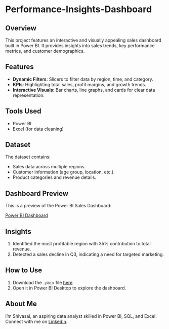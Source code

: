 # Performance-Insights-Dashboard

## Overview  
This project features an interactive and visually appealing sales dashboard built in Power BI. It provides insights into sales trends, key performance metrics, and customer demographics.  

## Features  
- **Dynamic Filters**: Slicers to filter data by region, time, and category.  
- **KPIs**: Highlighting total sales, profit margins, and growth trends.  
- **Interactive Visuals**: Bar charts, line graphs, and cards for clear data representation.  

## Tools Used  
- Power BI  
- Excel (for data cleaning)  

## Dataset  
The dataset contains:  
- Sales data across multiple regions.  
- Customer information (age group, location, etc.).  
- Product categories and revenue details.  

 ## Dashboard Preview  
This is a preview of the Power BI Sales Dashboard:  

[Power BI Dashboard](https://github.com/Shivasai45/Performance-Insights-Dashboard/raw/main/dashboard-overview.png)  


## Insights  
1. Identified the most profitable region with 35% contribution to total revenue.  
2. Detected a sales decline in Q3, indicating a need for targeted marketing.  

## How to Use  
1. Download the `.pbix` file [here](link-to-file).  
2. Open it in Power BI Desktop to explore the dashboard.  

## About Me  
I’m Shivasai, an aspiring data analyst skilled in Power BI, SQL, and Excel. Connect with me on [LinkedIn](https://linkedin.com/in/shivasai1).  
